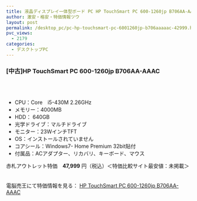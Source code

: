 ```yaml
---
title: 液晶ディスプレイ一体型ボード PC HP TouchSmart PC 600-1260jp B706AA-AAAC 中古特価47999円！
author: 激安・格安・特価情報ツウ
layout: post
permalink: /desktop_pc/pc-hp-touchsmart-pc-6001260jp-b706aaaaac-42999.html
pvc_views:
  - 2179
categories:
  - デスクトップPC
---
```

### [中古]HP TouchSmart PC 600-1260jp B706AA-AAAC

<div class="img-bg2 img_L">
  <a href="http://px.a8.net/svt/ejp?a8mat=1ZT1PU+9FYJYY+2C7O+BWGDT&#038;a8ejpredirect=http%3A%2F%2Fwww.dennobaio.jp%2Fshopdetail%2F001003000160" title="[中古]HP ノートブックパソコン TouchSmart PC 600-1260jp B706AA-AAAC (ACアダプタ/リカバリ/KB/マウス付) /Core i5-430M 2.26GHz/4GB/ 640GB/マルチ/23W/Win7 HPコア/" target="_blank"><br /> </a><br /> <img border="0" src="http://i1.wp.com/www19.a8.net/0.gif?resize=1%2C1" alt="" data-recalc-dims="1" />
</div>

<!--more-->

  * CPU：Core　i5-430M 2.26GHz
  * メモリー：4000MB
  * HDD： 640GB
  * 光学ドライブ：マルチドライブ
  * モニター：23WインチTFT
  * OS：インストールされていません
  * コアシール：Windows7- Home Premium 32bit貼付
  * 付属品：ACアダプター、リカバリ、キーボード、マウス

赤札アウトレット特価　<span class="tokka-price"><strong>47,999</strong></span> 円（税込）＜特価比較サイト最安値：未掲載＞

　  
電脳売王にて特価情報を見る： <span class="fs150p"><a href="http://px.a8.net/svt/ejp?a8mat=1ZT1PU+9FYJYY+2C7O+BWGDT&#038;a8ejpredirect=http%3A%2F%2Fwww.dennobaio.jp%2Fshopdetail%2F001003000160" target="_blank">HP TouchSmart PC 600-1260jp B706AA-AAAC</a></span>